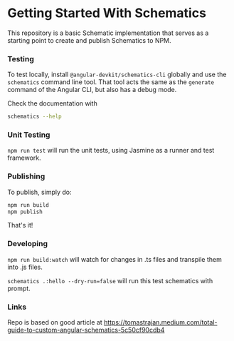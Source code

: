 # Getting Started With Schematics

This repository is a basic Schematic implementation that serves as a starting point to create and publish Schematics to NPM.

### Testing

To test locally, install `@angular-devkit/schematics-cli` globally and use the `schematics` command line tool. That tool acts the same as the `generate` command of the Angular CLI, but also has a debug mode.

Check the documentation with

```bash
schematics --help
```

### Unit Testing

`npm run test` will run the unit tests, using Jasmine as a runner and test framework.

### Publishing

To publish, simply do:

```bash
npm run build
npm publish
```

That's it!

### Developing

`npm run build:watch` will watch for changes in .ts files and transpile them into .js files.

`schematics .:hello --dry-run=false` will run this test schematics with prompt.

### Links

Repo is based on good article at https://tomastrajan.medium.com/total-guide-to-custom-angular-schematics-5c50cf90cdb4
